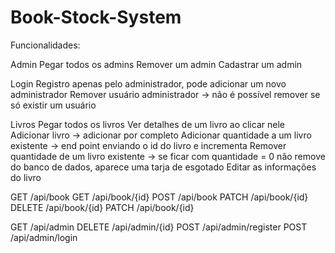 # Book-Stock-System

Funcionalidades:

Admin
Pegar todos os admins
Remover um admin
Cadastrar um admin

Login
Registro apenas pelo administrador, pode adicionar um novo administrador
Remover usuário administrador -> não é possível remover se só existir um usuário

Livros
Pegar todos os livros
Ver detalhes de um livro ao clicar nele
Adicionar livro -> adicionar por completo
Adicionar quantidade a um livro existente -> end point enviando o id do livro e incrementa
Remover quantidade de um livro existente -> se ficar com quantidade = 0 não remove do banco de dados, aparece uma tarja de esgotado
Editar as informações do livro

GET /api/book
GET /api/book/{id}
POST /api/book
PATCH /api/book/{id}
DELETE /api/book/{id}
PATCH /api/book/{id}

GET /api/admin
DELETE /api/admin/{id}
POST /api/admin/register
POST /api/admin/login